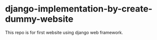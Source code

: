 # django-implementation-by-create-dummy-website
This repo is for first website using django web framework.
